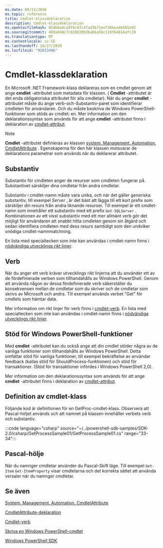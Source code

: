 ```yaml
---
ms.date: 09/13/2016
ms.topic: reference
title: Cmdlet-klassdeklaration
description: Cmdlet-klassdeklaration
ms.openlocfilehash: 854b0a4ca9f6c87c4fad3b71ee726beade585e02
ms.sourcegitcommit: 488a940c7c828820b36a6ba56c119f64614afc29
ms.translationtype: MT
ms.contentlocale: sv-SE
ms.lasthandoff: 10/27/2020
ms.locfileid: "92653496"
---
```

# <a name="cmdlet-class-declaration"></a>Cmdlet-klassdeklaration

En Microsoft .NET Framework-klass deklareras som en cmdlet genom att ange **cmdlet** -attributet som metadata för klassen. ( **Cmdlet** -attributet är det enda obligatoriska attributet för alla cmdletar).
När du anger **cmdlet** -attributet måste du ange verb-och-Substantiv-paret som identifierar cmdleten för användaren. Och du måste beskriva de Windows PowerShell-funktioner som stöds av cmdlet: en. Mer information om den deklarationssyntax som används för att ange **cmdlet** -attributet finns i deklaration av [cmdlet-attribut](./cmdlet-attribute-declaration.md).

> [!NOTE]
> **Cmdlet** -attributet definieras av klassen [system. Management. Automation. CmdletAttribute](/dotnet/api/System.Management.Automation.CmdletAttribute) . Egenskaperna för den här klassen motsvarar de deklarations parametrar som används när du deklarerar attributet.

## <a name="nouns"></a>Substantiv

Substantiv för cmdleten anger de resurser som cmdleten fungerar på. Substantivet särskiljer dina cmdletar från andra cmdletar.

Substantiv i cmdlet-namn måste vara unika, och när det gäller generiska substantiv, till exempel *Server* , är det bäst att lägga till ett kort prefix som särskiljer din resurs från andra liknande resurser. Till exempel är ett cmdlet-namn som innehåller ett substantiv med ett prefix `Get-SQLServer` . Kombinationen av ett visst substantiv med ett mer allmänt verb gör det möjligt för användaren att snabbt hitta cmdleten genom sin åtgärd och sedan identifiera cmdleten med dess resurs samtidigt som den undviker onödiga cmdlet-namnmatchning.

En lista med specialtecken som inte kan användas i cmdlet-namn finns i [nödvändiga utvecklings rikt linjer](./required-development-guidelines.md).

## <a name="verbs"></a>Verb

När du anger ett verb kräver utvecklings rikt linjerna att du använder ett av de fördefinierade verben som tillhandahålls av Windows PowerShell. Genom att använda någon av dessa fördefinierade verb säkerställer du konsekvensen mellan de cmdletar som du skriver och de cmdletar som skrivs av Microsoft och andra. Till exempel används verbet "Get" för cmdlets som hämtar data.

Mer information om rikt linjer för verb finns i [cmdlet-verb](./approved-verbs-for-windows-powershell-commands.md). En lista med specialtecken som inte kan användas i cmdlet-namn finns i [nödvändiga utvecklings rikt linjer](./required-development-guidelines.md).

## <a name="supporting-windows-powershell-functionality"></a>Stöd för Windows PowerShell-funktioner

Med **cmdlet** -attributet kan du också ange att din cmdlet stöder några av de vanliga funktioner som tillhandahålls av Windows PowerShell. Detta omfattar stöd för vanliga funktioner, till exempel bekräftelse av användar feedback (kallas stöd för ShouldProcess-funktionen) och stöd för transaktioner. (Stöd för transaktioner infördes i Windows PowerShell 2,0).

Mer information om den deklarationssyntax som används för att ange **cmdlet** -attributet finns i deklaration av [cmdlet-attribut](./cmdlet-attribute-declaration.md).

## <a name="cmdlet-class-definition"></a>Definition av cmdlet-klass

Följande kod är definitionen för en GetProc-cmdlet-klass. Observera att Pascal-höljet används och att namnet på klassen innehåller verbets verb och substantiv.

:::code language="csharp" source="~/../powershell-sdk-samples/SDK-2.0/csharp/GetProcessSample01/GetProcessSample01.cs" range="33-34":::

## <a name="pascal-casing"></a>Pascal-hölje

När du namnger cmdletar använder du Pascal-Skift läge. Till exempel `Get-Item` `Get-ItemProperty` visar cmdletarna och det korrekta sättet att använda versaler när du namnger cmdletar.

## <a name="see-also"></a>Se även

[System. Management. Automation. CmdletAttribute](/dotnet/api/System.Management.Automation.CmdletAttribute)

[CmdletAttribute-deklaration](./cmdlet-attribute-declaration.md)

[Cmdlet-verb](./approved-verbs-for-windows-powershell-commands.md)

[Skriva en Windows PowerShell-cmdlet](./writing-a-windows-powershell-cmdlet.md)

[Windows PowerShell SDK](../windows-powershell-reference.md)
